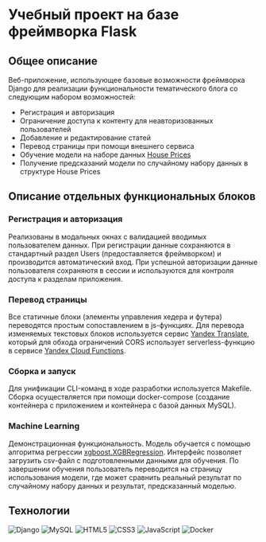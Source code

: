 # Учебный проект на базе фреймворка Flask

## Общее описание

Веб-приложение, использующее базовые возможности фреймворка Django для реализации функциональности тематического блога со следующим набором возможностей:

- Регистрация и авторизация
- Ограничение доступа к контенту для неавторизованных пользователей
- Добавление и редактирование статей
- Перевод страницы при помощи внешнего сервиса
- Обучение модели на наборе данных [House Prices](https://www.kaggle.com/competitions/house-prices-advanced-regression-techniques/data)
- Получение предсказаний модели по случайному набору данных в структуре House Prices

## Описание отдельных функциональных блоков

### Регистрация и авторизация

Реализованы в модальных окнах с валидацией вводимых пользователем данных. При регистрации данные сохраняются в стандартный раздел Users (предоставляется фреймворком) и производится автоматический вход. При успешной авторизации данные пользователя сохраняютя в сессии и используются для контроля доступа к разделам приложения.

### Перевод страницы

Все статичные блоки (элементы управления хедера и футера) переводятся простым сопоставлением в js-функциях. Для перевода изменяемых текстовых блоков используется сервис [Yandex Translate](https://cloud.yandex.ru/services/translate), который для обхода ограничений CORS использует serverless-функцию в сервисе [Yandex Cloud Functions](https://cloud.yandex.ru/services/functions).

### Сборка и запуск

Для унификации CLI-команд в ходе разработки используется Makefile. Сборка осуществляется при помощи docker-compose (создание контейнера с приложением и контейнера с базой данных MySQL).

### Machine Learning

Демонстрационная функциональность. Модель обучается с помощью алгоритма регрессии [xgboost.XGBRegression](https://xgboost.readthedocs.io/en/stable/python/python_api.html#xgboost.XGBRegressor). Интерфейс позволяет загрузить csv-файл с подготовленными данными для обучения. По завершении обучения пользователь переводится на страницу использования модели, где может сравнить реальный результат по случайному набору данных и результат, предсказанный моделью.

## Технологии

![Django](https://img.shields.io/badge/django-%23092E20.svg?style=for-the-badge&logo=django&logoColor=white)
![MySQL](https://img.shields.io/badge/mysql-%2300f.svg?style=for-the-badge&logo=mysql&logoColor=white)
![HTML5](https://img.shields.io/badge/html5-%23E34F26.svg?style=for-the-badge&logo=html5&logoColor=white)
![CSS3](https://img.shields.io/badge/css3-%231572B6.svg?style=for-the-badge&logo=css3&logoColor=white)
![JavaScript](https://img.shields.io/badge/javascript-%23323330.svg?style=for-the-badge&logo=javascript&logoColor=%23F7DF1E)
![Docker](https://img.shields.io/badge/docker-%230db7ed.svg?style=for-the-badge&logo=docker&logoColor=white)
